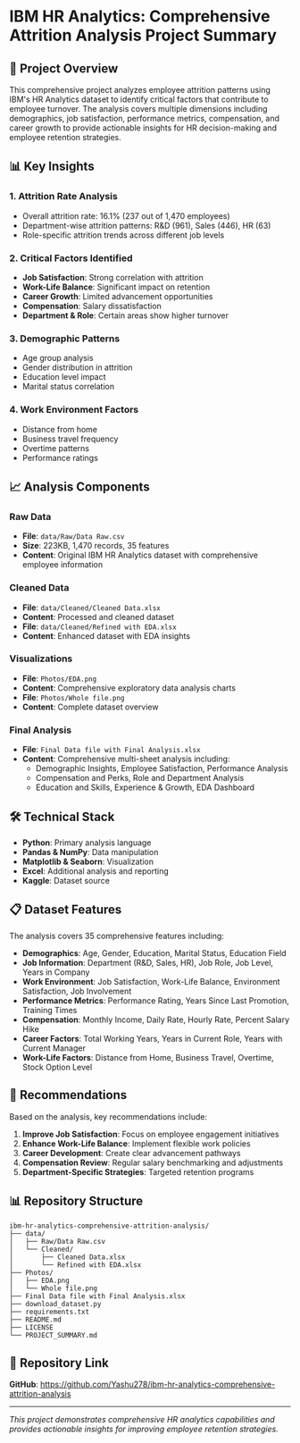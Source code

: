 # IBM HR Analytics: Comprehensive Attrition Analysis Project Summary

## 🎯 Project Overview
This comprehensive project analyzes employee attrition patterns using IBM's HR Analytics dataset to identify critical factors that contribute to employee turnover. The analysis covers multiple dimensions including demographics, job satisfaction, performance metrics, compensation, and career growth to provide actionable insights for HR decision-making and employee retention strategies.

## 📊 Key Insights

### 1. **Attrition Rate Analysis**
- Overall attrition rate: 16.1% (237 out of 1,470 employees)
- Department-wise attrition patterns: R&D (961), Sales (446), HR (63)
- Role-specific attrition trends across different job levels

### 2. **Critical Factors Identified**
- **Job Satisfaction**: Strong correlation with attrition
- **Work-Life Balance**: Significant impact on retention
- **Career Growth**: Limited advancement opportunities
- **Compensation**: Salary dissatisfaction
- **Department & Role**: Certain areas show higher turnover

### 3. **Demographic Patterns**
- Age group analysis
- Gender distribution in attrition
- Education level impact
- Marital status correlation

### 4. **Work Environment Factors**
- Distance from home
- Business travel frequency
- Overtime patterns
- Performance ratings

## 📈 Analysis Components

### Raw Data
- **File**: `data/Raw/Data Raw.csv`
- **Size**: 223KB, 1,470 records, 35 features
- **Content**: Original IBM HR Analytics dataset with comprehensive employee information

### Cleaned Data
- **File**: `data/Cleaned/Cleaned Data.xlsx`
- **Content**: Processed and cleaned dataset
- **File**: `data/Cleaned/Refined with EDA.xlsx`
- **Content**: Enhanced dataset with EDA insights

### Visualizations
- **File**: `Photos/EDA.png`
- **Content**: Comprehensive exploratory data analysis charts
- **File**: `Photos/Whole file.png`
- **Content**: Complete dataset overview

### Final Analysis
- **File**: `Final Data file with Final Analysis.xlsx`
- **Content**: Comprehensive multi-sheet analysis including:
  - Demographic Insights, Employee Satisfaction, Performance Analysis
  - Compensation and Perks, Role and Department Analysis
  - Education and Skills, Experience & Growth, EDA Dashboard

## 🛠️ Technical Stack
- **Python**: Primary analysis language
- **Pandas & NumPy**: Data manipulation
- **Matplotlib & Seaborn**: Visualization
- **Excel**: Additional analysis and reporting
- **Kaggle**: Dataset source

## 📋 Dataset Features
The analysis covers 35 comprehensive features including:
- **Demographics**: Age, Gender, Education, Marital Status, Education Field
- **Job Information**: Department (R&D, Sales, HR), Job Role, Job Level, Years in Company
- **Work Environment**: Job Satisfaction, Work-Life Balance, Environment Satisfaction, Job Involvement
- **Performance Metrics**: Performance Rating, Years Since Last Promotion, Training Times
- **Compensation**: Monthly Income, Daily Rate, Hourly Rate, Percent Salary Hike
- **Career Factors**: Total Working Years, Years in Current Role, Years with Current Manager
- **Work-Life Factors**: Distance from Home, Business Travel, Overtime, Stock Option Level

## 🎯 Recommendations
Based on the analysis, key recommendations include:
1. **Improve Job Satisfaction**: Focus on employee engagement initiatives
2. **Enhance Work-Life Balance**: Implement flexible work policies
3. **Career Development**: Create clear advancement pathways
4. **Compensation Review**: Regular salary benchmarking and adjustments
5. **Department-Specific Strategies**: Targeted retention programs

## 📊 Repository Structure
```
ibm-hr-analytics-comprehensive-attrition-analysis/
├── data/
│   ├── Raw/Data Raw.csv
│   └── Cleaned/
│       ├── Cleaned Data.xlsx
│       └── Refined with EDA.xlsx
├── Photos/
│   ├── EDA.png
│   └── Whole file.png
├── Final Data file with Final Analysis.xlsx
├── download_dataset.py
├── requirements.txt
├── README.md
├── LICENSE
└── PROJECT_SUMMARY.md
```

## 🔗 Repository Link
**GitHub**: https://github.com/Yashu278/ibm-hr-analytics-comprehensive-attrition-analysis

---
*This project demonstrates comprehensive HR analytics capabilities and provides actionable insights for improving employee retention strategies.*
